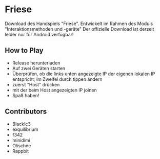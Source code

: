 # Friese
Download des Handspiels "Friese". Entwickelt im Rahmen des Moduls "Interaktionsmethoden und -geräte"
Der offizielle Download ist derzeit leider nur für Android verfügbar!

## How to Play
- Release herunterladen
- Auf zwei Geräten starten
- Überprüfen, ob die links unten angezeigte IP der eigenen lokalen IP entspricht; im Zweifel durch tippen ändern
- zuerst "Host" drücken
- mit der beim Host angezeigten IP joinen
- Spaß haben!

## Contributors
- BlackIc3
- exquilibrium
- f342
- minidimi
- Olischne
- Rappbit
